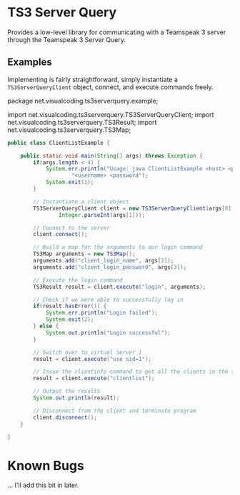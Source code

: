 # TS3 Server Query

Provides a low-level library for communicating with a Teamspeak 3 server through
the Teamspeak 3 Server Query.

## Examples

Implementing is fairly straightforward, simply instantiate a
`TS3ServerQueryClient` object, connect, and execute commands freely.

package net.visualcoding.ts3serverquery.example;

import net.visualcoding.ts3serverquery.TS3ServerQueryClient;
import net.visualcoding.ts3serverquery.TS3Result;
import net.visualcoding.ts3serverquery.TS3Map;

```java
public class ClientListExample {

    public static void main(String[] args) throws Exception {
        if(args.length < 4) {
            System.err.println("Usage: java ClientListExample <host> <port> " +
                    "<username> <password");
            System.exit(1);
        }

        // Instantiate a client object
        TS3ServerQueryClient client = new TS3ServerQueryClient(args[0],
                Integer.parseInt(args[1]));

        // Connect to the server
        client.connect();

        // Build a map for the arguments to our login command
        TS3Map arguments = new TS3Map();
        arguments.add("client_login_name", args[2]);
        arguments.add("client_login_password", args[3]);

        // Execute the login command
        TS3Result result = client.execute("login", arguments);

        // Check if we were able to successfully log in
        if(result.hasError()) {
            System.err.println("Login failed");
            System.exit(2);
        } else {
            System.out.println("Login successful");
        }

        // Switch over to virtual server 1
        result = client.execute("use sid=1");

        // Issue the clientinfo command to get all the clients in the server
        result = client.execute("clientlist");

        // Output the results
        System.out.println(result);

        // Disconnect from the client and terminate program
        client.disconnect();
    }

}
```

# Known Bugs

... I'll add this bit in later.
